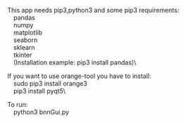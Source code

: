 This app needs pip3,python3 and some pip3 requirements:\
&emsp;pandas\
&emsp;numpy\
&emsp;matplotlib\
&emsp;seaborn\
&emsp;sklearn\
&emsp;tkinter\
&emsp;(Installation example: pip3 install pandas)\

If you want to use orange-tool you have to install:\
&emsp;sudo pip3 install orange3\
&emsp;pip3 install pyqt5\

To run:\
&emsp;python3 bnnGui.py
